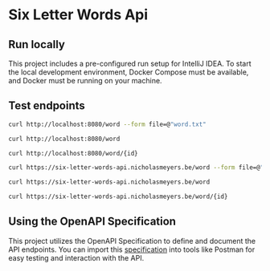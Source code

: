 # Six Letter Words Api

## Run locally
This project includes a pre-configured run setup for IntelliJ IDEA. 
To start the local development environment, Docker Compose must be available, and Docker must be running on your machine.

## Test endpoints
```bash
curl http://localhost:8080/word --form file=@"word.txt"
```
```bash
curl http://localhost:8080/word
```
```bash
curl http://localhost:8080/word/{id}
```

```bash
curl https://six-letter-words-api.nicholasmeyers.be/word --form file=@"word.txt"
```
```bash
curl https://six-letter-words-api.nicholasmeyers.be/word
```
```bash
curl https://six-letter-words-api.nicholasmeyers.be/word/{id}
```


## Using the OpenAPI Specification
This project utilizes the OpenAPI Specification to define and document the API endpoints. 
You can import this [specification](https://github.com/nicholasM95/six-letter-words-api/blob/main/word-adapter/src/main/resources/word-openapi-spec.yaml) into tools like Postman for easy testing and interaction with the API.
